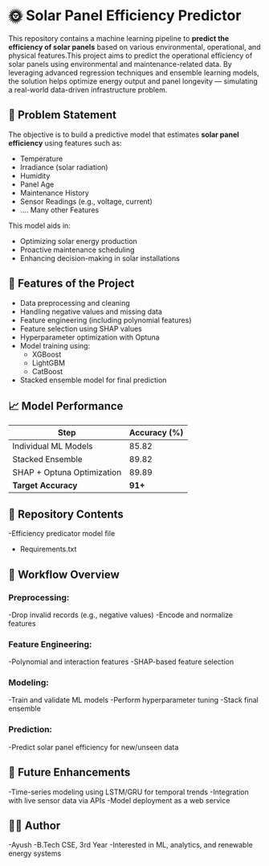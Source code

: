 
# 🌞 Solar Panel Efficiency Predictor

This repository contains a machine learning pipeline to **predict the efficiency of solar panels** based on various environmental, operational, and physical features.This project aims to predict the operational efficiency of solar panels using environmental and maintenance-related data. By leveraging advanced regression techniques and ensemble learning models, the solution helps optimize energy output and panel longevity — simulating a real-world data-driven infrastructure problem.

## 📌 Problem Statement

The objective is to build a predictive model that estimates **solar panel efficiency** using features such as:

- Temperature  
- Irradiance (solar radiation)  
- Humidity  
- Panel Age  
- Maintenance History  
- Sensor Readings (e.g., voltage, current)
- .... Many other Features

This model aids in:

- Optimizing solar energy production  
- Proactive maintenance scheduling  
- Enhancing decision-making in solar installations  

## 🧰 Features of the Project

- Data preprocessing and cleaning
- Handling negative values and missing data
- Feature engineering (including polynomial features)
- Feature selection using SHAP values
- Hyperparameter optimization with Optuna
- Model training using:
  - XGBoost
  - LightGBM
  - CatBoost
- Stacked ensemble model for final prediction

## 📈 Model Performance

| Step                             | Accuracy (%) |
|----------------------------------|--------------|
| Individual ML Models             | 85.82        |
| Stacked Ensemble                 | 89.82        |
| SHAP + Optuna Optimization       | 89.89        |
| **Target Accuracy**              | **91+**      |

## 📁 Repository Contents
-Efficiency predicator model file
- Requirements.txt

## 🔄 Workflow Overview
### Preprocessing:
-Drop invalid records (e.g., negative values)
-Encode and normalize features

### Feature Engineering:
-Polynomial and interaction features
-SHAP-based feature selection

### Modeling:
-Train and validate ML models
-Perform hyperparameter tuning
-Stack final ensemble

### Prediction:
-Predict solar panel efficiency for new/unseen data

## 📌 Future Enhancements
-Time-series modeling using LSTM/GRU for temporal trends
-Integration with live sensor data via APIs
-Model deployment as a web service

## 👨‍💻 Author
 -Ayush
 -B.Tech CSE, 3rd Year
-Interested in ML, analytics, and renewable energy systems
